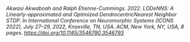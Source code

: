 <em>Akwasi Akwaboah and Ralph Etienne-Cummings. 2022. LODeNNS: A Linearly-approximated and Optimized DendrocentricNearest Neighbor STDP. In International Conference on Neuromorphic Systems (ICONS 2022), July 27–29, 2022, Knoxville, TN, USA. ACM, New York, NY, USA, 8 pages. https://doi.org/10.1145/3546790.3546793
